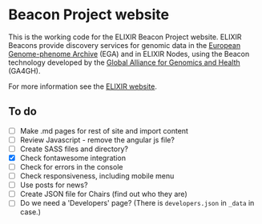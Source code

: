 # Beacon Project website

This is the working code for the ELIXIR Beacon Project website. ELIXIR Beacons provide discovery services for genomic data in the [European Genome-phenome Archive](https://www.ebi.ac.uk/ega/home) (EGA) and in ELIXIR Nodes, using the Beacon technology developed by the [Global Alliance for Genomics and Health](https://www.ga4gh.org/) (GA4GH).

For more information see the [ELIXIR website](https://www.elixir-europe.org/about-us/implementation-studies/beacons).

## To do
- [ ] Make .md pages for rest of site and import content
- [ ] Review Javascript - remove the angular js file?
- [ ] Create SASS files and directory?
- [x] Check fontawesome integration
- [ ] Check for errors in the console
- [ ] Check responsiveness, including mobile menu
- [ ] Use posts for news?
- [ ] Create JSON file for Chairs (find out who they are)
- [ ] Do we need a 'Developers' page? (There is `developers.json` in `_data` in case.)
